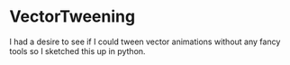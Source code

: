 # VectorTweening

I had a desire to see if I could tween vector animations without any fancy tools so I sketched this up in python.

